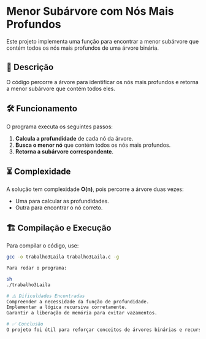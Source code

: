 # Menor Subárvore com Nós Mais Profundos

Este projeto implementa uma função para encontrar a menor subárvore que contém todos os nós mais profundos de uma árvore binária.

## 📌 Descrição

O código percorre a árvore para identificar os nós mais profundos e retorna a menor subárvore que contém todos eles.

## 🛠️ Funcionamento

O programa executa os seguintes passos:

1. **Calcula a profundidade** de cada nó da árvore.
2. **Busca o menor nó** que contém todos os nós mais profundos.
3. **Retorna a subárvore correspondente**.

## ⏳ Complexidade

A solução tem complexidade **O(n)**, pois percorre a árvore duas vezes:
- Uma para calcular as profundidades.
- Outra para encontrar o nó correto.

## 🏗️ Compilação e Execução

 Para compilar o código, use:

```sh
gcc -o trabalho3Laila trabalho3Laila.c -g

Para rodar o programa:

sh
./trabalho3Laila

# ⚠️ Dificuldades Encontradas
Compreender a necessidade da função de profundidade.
Implementar a lógica recursiva corretamente.
Garantir a liberação de memória para evitar vazamentos.

# ✅ Conclusão
O projeto foi útil para reforçar conceitos de árvores binárias e recursão. O código final encontra corretamente a subárvore desejada e não apresenta vazamento de memória.